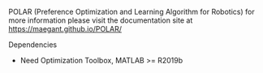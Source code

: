 POLAR (Preference Optimization and Learning Algorithm for Robotics)
for more information please visit the documentation site at https://maegant.github.io/POLAR/

Dependencies
- Need Optimization Toolbox, MATLAB >= R2019b